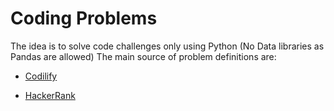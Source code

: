 # Coding Problems

The idea is to solve code challenges only using Python (No Data libraries as Pandas are allowed)
The main source of problem definitions are:

* [Codilify](www.codility.com)

* [HackerRank](https://www.hackerrank.com)